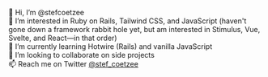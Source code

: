 👋 Hi, I’m @stefcoetzee <br>
👀 I’m interested in Ruby on Rails, Tailwind CSS, and JavaScript (haven't gone down a framework rabbit hole yet, but am interested in Stimulus, Vue, Svelte, and React—in that order)<br>
🌱 I’m currently learning Hotwire (Rails) and vanilla JavaScript<br>
💞️ I’m looking to collaborate on side projects<br>
📫 Reach me on Twitter [@stef_coetzee](https://twitter.com/stef_coetzee)<br>

<!---
stefcoetzee/stefcoetzee is a ✨ special ✨ repository because its `README.md` (this file) appears on your GitHub profile.
You can click the Preview link to take a look at your changes.
--->
